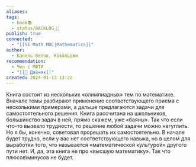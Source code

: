 ```yaml
---
aliases: 
tags:
  - book📚
  - status/BACKLOG_🌰
publish: true
connected:
  - "[[51 Math MOC|Mathematics]]"
author:
  - Канель-Белов, Ковальджи
recommendation:
  - Чел с МФТИ
  - "[[👤 Дайняк]]"
created: 2024-01-13 13:22
---
```


Книга состоит из нескольких «олимпиадных» тем по математике. Вначале темы разбирают применение соответствующего приема с несколькими примерами, а дальше предлагаются задачи для самостоятельного решения. Книга рассчитана на школьников, большинство задач в ней, прямо скажем, уже «баяны». Так что если что-то вызвало трудности, то решение любой задачи можно нагуглить. Но я бы, конечно, советовал прорешать их самостоятельно. В начале будет трудно, если у вас нет соответствующего навыка, но в целом для выработки того, что называется «математической культурой» другого пути нет. И, да, эта книга не про «высшую математику». Так что плюсов\минусов не будет.